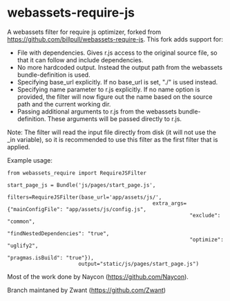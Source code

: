 webassets-require-js
====================

A webassets filter for require js optimizer, forked from https://github.com/billpull/webassets-require-js.
This fork adds support for:
- File with dependencies. Gives r.js access to the original source file, so that it can follow and include dependencies.
- No more hardcoded output. Instead the output path from the webassets bundle-definition is used.
- Specifying base_url explicitly. If no base_url is set, "./" is used instead.
- Specifying name parameter to r.js explicitly. If no name option is provided, the filter will now figure out the name based on the source path and the current working dir.
- Passing additional arguments to r.js from the webassets bundle-definition. These arguments will be passed directly to r.js.

Note: The filter will read the input file directly from disk (it will not use the _in variable), so it is recommended to use this filter as the first filter that is applied.

Example usage:
```
from webassets_require import RequireJSFilter

start_page_js = Bundle('js/pages/start_page.js',
                       filters=RequireJSFilter(base_url='app/assets/js/',
                                               extra_args={"mainConfigFile": "app/assets/js/config.js",
                                                           "exclude": "common",
                                                           "findNestedDependencies": "true",
                                                           "optimize": "uglify2",
                                                           "pragmas.isBuild": "true"}),
                       output="static/js/pages/start_page.js")
```
Most of the work done by Naycon (https://github.com/Naycon).

Branch maintaned by Zwant (https://github.com/Zwant)
